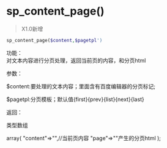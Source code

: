 # sp_content_page()

> X1.0新增

```php
sp_content_page($content,$pagetpl')
```
功能：  
对文本内容进行分页处理，返回当前页的内容，和分页html

参数：

$content:要处理的文本内容；里面含有百度编辑器的分页标记;

$pagetpl:分页模板；默认值{first}{prev}{list}{next}{last}



返回：

类型数组

array(
    "content"=>"",//当前页内容
    "page"=>""产生的分页html
);
